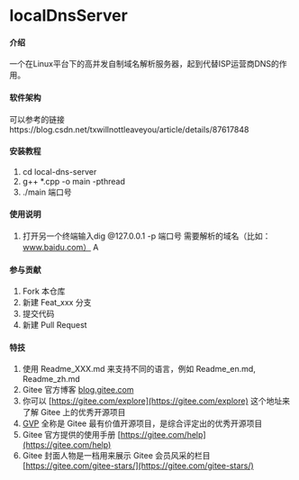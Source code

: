 # localDnsServer

#### 介绍
一个在Linux平台下的高并发自制域名解析服务器，起到代替ISP运营商DNS的作用。

#### 软件架构
可以参考的链接https://blog.csdn.net/txwillnottleaveyou/article/details/87617848


#### 安装教程

1.  cd local-dns-server
2.  g++ *.cpp -o main -pthread
3.  ./main 端口号

#### 使用说明

1.  打开另一个终端输入dig @127.0.0.1 -p 端口号 需要解析的域名（比如：www.baidu.com） A


#### 参与贡献

1.  Fork 本仓库
2.  新建 Feat_xxx 分支
3.  提交代码
4.  新建 Pull Request


#### 特技

1.  使用 Readme\_XXX.md 来支持不同的语言，例如 Readme\_en.md, Readme\_zh.md
2.  Gitee 官方博客 [blog.gitee.com](https://blog.gitee.com)
3.  你可以 [https://gitee.com/explore](https://gitee.com/explore) 这个地址来了解 Gitee 上的优秀开源项目
4.  [GVP](https://gitee.com/gvp) 全称是 Gitee 最有价值开源项目，是综合评定出的优秀开源项目
5.  Gitee 官方提供的使用手册 [https://gitee.com/help](https://gitee.com/help)
6.  Gitee 封面人物是一档用来展示 Gitee 会员风采的栏目 [https://gitee.com/gitee-stars/](https://gitee.com/gitee-stars/)
